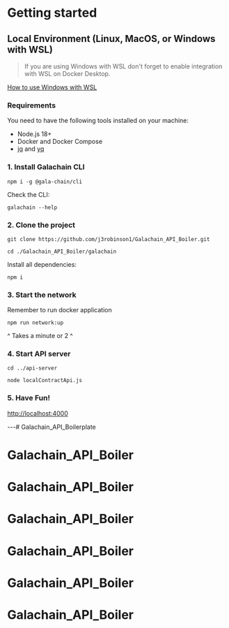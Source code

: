 # Getting started

## Local Environment (Linux, MacOS, or Windows with WSL)

> If you are using Windows with WSL don't forget to enable integration with WSL on Docker Desktop.

[How to use Windows with WSL](./windows-wsl.md)

### Requirements

You need to have the following tools installed on your machine:

- Node.js 18+
- Docker and Docker Compose
- [jq](https://jqlang.github.io/jq/) and [yq](https://github.com/mikefarah/yq)

### 1. Install Galachain CLI

```
npm i -g @gala-chain/cli
```

Check the CLI:

```
galachain --help
```

### 2. Clone the project

```
git clone https://github.com/j3robinson1/Galachain_API_Boiler.git
```

```
cd ./Galachain_API_Boiler/galachain
```

Install all dependencies:

```
npm i
```

### 3. Start the network

Remember to run docker application

```
npm run network:up
```
^ Takes a minute or 2 ^

### 4. Start API server

```
cd ../api-server
```

```
node localContractApi.js
```

### 5. Have Fun!

[http://localhost:4000](http://localhost:4000)

---# Galachain_API_Boilerplate
# Galachain_API_Boiler
# Galachain_API_Boiler
# Galachain_API_Boiler
# Galachain_API_Boiler
# Galachain_API_Boiler
# Galachain_API_Boiler
